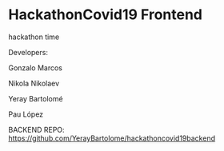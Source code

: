 # HackathonCovid19 Frontend
hackathon time

Developers:

Gonzalo Marcos

Nikola Nikolaev

Yeray Bartolomé

Pau López

BACKEND REPO: https://github.com/YerayBartolome/hackathoncovid19backend
